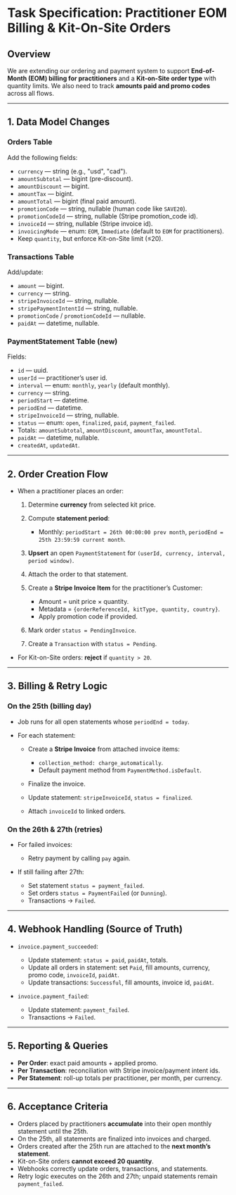 # Task Specification: Practitioner EOM Billing & Kit-On-Site Orders

## Overview

We are extending our ordering and payment system to support **End-of-Month (EOM) billing for practitioners** and a **Kit-on-Site order type** with quantity limits. We also need to track **amounts paid and promo codes** across all flows.

---

## 1. Data Model Changes

### Orders Table

Add the following fields:

* `currency` — string (e.g., "usd", "cad").
* `amountSubtotal` — bigint (pre-discount).
* `amountDiscount` — bigint.
* `amountTax` — bigint.
* `amountTotal` — bigint (final paid amount).
* `promotionCode` — string, nullable (human code like `SAVE20`).
* `promotionCodeId` — string, nullable (Stripe promotion\_code id).
* `invoiceId` — string, nullable (Stripe invoice id).
* `invoicingMode` — enum: `EOM`, `Immediate` (default to `EOM` for practitioners).
* Keep `quantity`, but enforce Kit-on-Site limit (≤20).

### Transactions Table

Add/update:

* `amount` — bigint.
* `currency` — string.
* `stripeInvoiceId` — string, nullable.
* `stripePaymentIntentId` — string, nullable.
* `promotionCode` / `promotionCodeId` — nullable.
* `paidAt` — datetime, nullable.

### PaymentStatement Table (new)

Fields:

* `id` — uuid.
* `userId` — practitioner’s user id.
* `interval` — enum: `monthly`, `yearly` (default monthly).
* `currency` — string.
* `periodStart` — datetime.
* `periodEnd` — datetime.
* `stripeInvoiceId` — string, nullable.
* `status` — enum: `open`, `finalized`, `paid`, `payment_failed`.
* Totals: `amountSubtotal`, `amountDiscount`, `amountTax`, `amountTotal`.
* `paidAt` — datetime, nullable.
* `createdAt`, `updatedAt`.

---

## 2. Order Creation Flow

* When a practitioner places an order:

  1. Determine **currency** from selected kit price.
  2. Compute **statement period**:

     * Monthly: `periodStart = 26th 00:00:00 prev month`, `periodEnd = 25th 23:59:59 current month`.
  3. **Upsert** an open `PaymentStatement` for `(userId, currency, interval, period window)`.
  4. Attach the order to that statement.
  5. Create a **Stripe Invoice Item** for the practitioner’s Customer:

     * Amount = unit price × quantity.
     * Metadata = `{orderReferenceId, kitType, quantity, country}`.
     * Apply promotion code if provided.
  6. Mark order `status = PendingInvoice`.
  7. Create a `Transaction` with `status = Pending`.

* For Kit-on-Site orders: **reject** if `quantity > 20`.

---

## 3. Billing & Retry Logic

### On the 25th (billing day)

* Job runs for all open statements whose `periodEnd = today`.
* For each statement:

  * Create a **Stripe Invoice** from attached invoice items:

    * `collection_method: charge_automatically`.
    * Default payment method from `PaymentMethod.isDefault`.
  * Finalize the invoice.
  * Update statement: `stripeInvoiceId`, `status = finalized`.
  * Attach `invoiceId` to linked orders.

### On the 26th & 27th (retries)

* For failed invoices:

  * Retry payment by calling `pay` again.
* If still failing after 27th:

  * Set statement `status = payment_failed`.
  * Set orders `status = PaymentFailed` (or `Dunning`).
  * Transactions → `Failed`.

---

## 4. Webhook Handling (Source of Truth)

* `invoice.payment_succeeded`:

  * Update statement: `status = paid`, `paidAt`, totals.
  * Update all orders in statement: set `Paid`, fill amounts, currency, promo code, `invoiceId`, `paidAt`.
  * Update transactions: `Successful`, fill amounts, invoice id, `paidAt`.

* `invoice.payment_failed`:

  * Update statement: `payment_failed`.
  * Transactions → `Failed`.

---

## 5. Reporting & Queries

* **Per Order**: exact paid amounts + applied promo.
* **Per Transaction**: reconciliation with Stripe invoice/payment intent ids.
* **Per Statement**: roll-up totals per practitioner, per month, per currency.

---

## 6. Acceptance Criteria

* Orders placed by practitioners **accumulate** into their open monthly statement until the 25th.
* On the 25th, all statements are finalized into invoices and charged.
* Orders created after the 25th run are attached to the **next month’s statement**.
* Kit-on-Site orders **cannot exceed 20 quantity**.
* Webhooks correctly update orders, transactions, and statements.
* Retry logic executes on the 26th and 27th; unpaid statements remain `payment_failed`.
